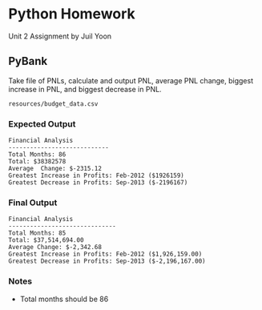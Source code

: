 # Python Homework
Unit 2 Assignment by Juil Yoon

## PyBank

Take file of PNLs, calculate and output PNL, average PNL change, biggest increase in PNL, and biggest decrease in PNL.

`resources/budget_data.csv`

### Expected Output

	Financial Analysis
	----------------------------
	Total Months: 86
	Total: $38382578
	Average  Change: $-2315.12
	Greatest Increase in Profits: Feb-2012 ($1926159)
	Greatest Decrease in Profits: Sep-2013 ($-2196167)

### Final Output

	Financial Analysis
	------------------------------
	Total Months: 85
	Total: $37,514,694.00
	Average Change: $-2,342.68
	Greatest Increase in Profits: Feb-2012 ($1,926,159.00)
	Greatest Decrease in Profits: Sep-2013 ($-2,196,167.00)

### Notes

- Total months should be 86
